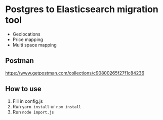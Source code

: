 # Postgres to Elasticsearch migration tool
- Geolocations
- Price mapping
- Multi space mapping

## Postman
https://www.getpostman.com/collections/c90800265f27f1c84236

## How to use
1. Fill in config.js
2. Run `yarn install` or `npm install`
3. Run `node import.js`
